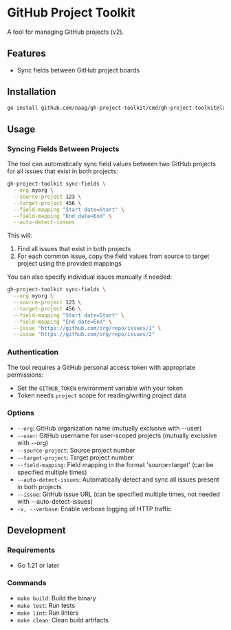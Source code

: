 # GitHub Project Toolkit

A tool for managing GitHub projects (v2).

## Features

- Sync fields between GitHub project boards

## Installation

```bash
go install github.com/naag/gh-project-toolkit/cmd/gh-project-toolkit@latest
```

## Usage

### Syncing Fields Between Projects

The tool can automatically sync field values between two GitHub projects for all issues that exist in both projects:

```bash
gh-project-toolkit sync-fields \
  --org myorg \
  --source-project 123 \
  --target-project 456 \
  --field-mapping "Start date=Start" \
  --field-mapping "End date=End" \
  --auto-detect-issues
```

This will:
1. Find all issues that exist in both projects
2. For each common issue, copy the field values from source to target project using the provided mappings

You can also specify individual issues manually if needed:

```bash
gh-project-toolkit sync-fields \
  --org myorg \
  --source-project 123 \
  --target-project 456 \
  --field-mapping "Start date=Start" \
  --field-mapping "End date=End" \
  --issue "https://github.com/org/repo/issues/1" \
  --issue "https://github.com/org/repo/issues/2"
```

### Authentication

The tool requires a GitHub personal access token with appropriate permissions:
- Set the `GITHUB_TOKEN` environment variable with your token
- Token needs `project` scope for reading/writing project data

### Options

- `--org`: GitHub organization name (mutually exclusive with --user)
- `--user`: GitHub username for user-scoped projects (mutually exclusive with --org)
- `--source-project`: Source project number
- `--target-project`: Target project number
- `--field-mapping`: Field mapping in the format 'source=target' (can be specified multiple times)
- `--auto-detect-issues`: Automatically detect and sync all issues present in both projects
- `--issue`: GitHub issue URL (can be specified multiple times, not needed with --auto-detect-issues)
- `-v, --verbose`: Enable verbose logging of HTTP traffic

## Development

### Requirements

- Go 1.21 or later

### Commands

- `make build`: Build the binary
- `make test`: Run tests
- `make lint`: Run linters
- `make clean`: Clean build artifacts 